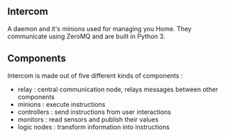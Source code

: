Intercom
--------

A daemon and it's minions used for managing you Home. They communicate using ZeroMQ and are built in Python 3.

Components
----------

Intercom is made out of five different kinds of components :
* relay : central communication node, relays messages between other components
* minions : execute instructions
* controllers : send instructions from user interactions
* monitors : read sensors and publish their values
* logic nodes : transform information into instructions
